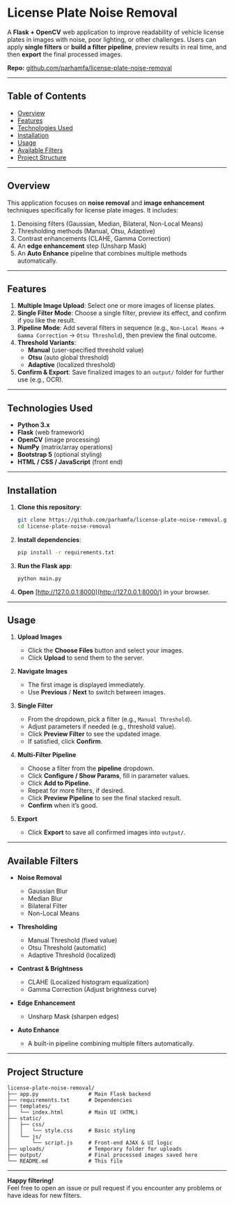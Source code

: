 
# License Plate Noise Removal

A **Flask + OpenCV** web application to improve readability of vehicle license plates in images with noise, poor lighting, or other challenges. Users can apply **single filters** or **build a filter pipeline**, preview results in real time, and then **export** the final processed images.

**Repo:** [github.com/parhamfa/license-plate-noise-removal](https://github.com/parhamfa/license-plate-noise-removal)

---

## Table of Contents

- [Overview](#overview)
- [Features](#features)
- [Technologies Used](#technologies-used)
- [Installation](#installation)
- [Usage](#usage)
- [Available Filters](#available-filters)
- [Project Structure](#project-structure)

---

## Overview

This application focuses on **noise removal** and **image enhancement** techniques specifically for license plate images. It includes:

1. Denoising filters (Gaussian, Median, Bilateral, Non-Local Means)  
2. Thresholding methods (Manual, Otsu, Adaptive)  
3. Contrast enhancements (CLAHE, Gamma Correction)  
4. An **edge enhancement** step (Unsharp Mask)  
5. An **Auto Enhance** pipeline that combines multiple methods automatically.

---

## Features

1. **Multiple Image Upload**: Select one or more images of license plates.  
2. **Single Filter Mode**: Choose a single filter, preview its effect, and confirm if you like the result.  
3. **Pipeline Mode**: Add several filters in sequence (e.g., `Non-Local Means` → `Gamma Correction` → `Otsu Threshold`), then preview the final outcome.  
4. **Threshold Variants**:  
   - **Manual** (user-specified threshold value)  
   - **Otsu** (auto global threshold)  
   - **Adaptive** (localized threshold)  
5. **Confirm & Export**: Save finalized images to an `output/` folder for further use (e.g., OCR).

---

## Technologies Used

- **Python 3.x**  
- **Flask** (web framework)  
- **OpenCV** (image processing)  
- **NumPy** (matrix/array operations)  
- **Bootstrap 5** (optional styling)  
- **HTML / CSS / JavaScript** (front end)

---

## Installation

1. **Clone this repository**:
   ```bash
   git clone https://github.com/parhamfa/license-plate-noise-removal.git
   cd license-plate-noise-removal
   ```
2. **Install dependencies**:
   ```bash
   pip install -r requirements.txt
   ```
3. **Run the Flask app**:
   ```bash
   python main.py
   ```
4. **Open** [http://127.0.0.1:8000](http://127.0.0.1:8000/) in your browser.

---

## Usage

1. **Upload Images**  
   - Click the **Choose Files** button and select your images.  
   - Click **Upload** to send them to the server.

2. **Navigate Images**  
   - The first image is displayed immediately.  
   - Use **Previous** / **Next** to switch between images.

3. **Single Filter**  
   - From the dropdown, pick a filter (e.g., `Manual Threshold`).  
   - Adjust parameters if needed (e.g., threshold value).  
   - Click **Preview Filter** to see the updated image.  
   - If satisfied, click **Confirm**.

4. **Multi-Filter Pipeline**  
   - Choose a filter from the **pipeline** dropdown.  
   - Click **Configure / Show Params**, fill in parameter values.  
   - Click **Add to Pipeline**.  
   - Repeat for more filters, if desired.  
   - Click **Preview Pipeline** to see the final stacked result.  
   - **Confirm** when it’s good.

5. **Export**  
   - Click **Export** to save all confirmed images into `output/`.

---

## Available Filters

- **Noise Removal**  
  - Gaussian Blur  
  - Median Blur  
  - Bilateral Filter  
  - Non-Local Means  

- **Thresholding**  
  - Manual Threshold (fixed value)  
  - Otsu Threshold (automatic)  
  - Adaptive Threshold (localized)  

- **Contrast & Brightness**  
  - CLAHE (Localized histogram equalization)  
  - Gamma Correction (Adjust brightness curve)

- **Edge Enhancement**  
  - Unsharp Mask (sharpen edges)

- **Auto Enhance**  
  - A built-in pipeline combining multiple filters automatically.

---

## Project Structure

```
license-plate-noise-removal/
├── app.py                # Main Flask backend
├── requirements.txt      # Dependencies
├── templates/
│   └── index.html        # Main UI (HTML)
├── static/
│   ├── css/
│   │   └── style.css     # Basic styling
│   └── js/
│       └── script.js     # Front-end AJAX & UI logic
├── uploads/              # Temporary folder for uploads
├── output/               # Final processed images saved here
└── README.md             # This file
```

---

**Happy filtering!**  
Feel free to open an issue or pull request if you encounter any problems or have ideas for new filters.
